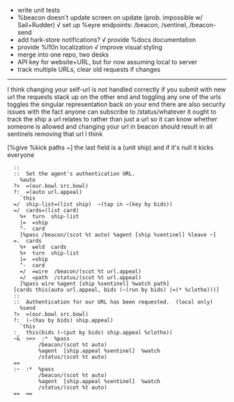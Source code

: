 - write unit tests
- %beacon doesn't update screen on update (prob. impossible w/ Sail+Rudder)
√ set up %eyre endpoints:  /beacon, /sentinel, /beacon-send
- add hark-store notifications?
√ provide %docs documentation
- provide %l10n localization
√ improve visual styling
- merge into one repo, two desks
- API key for website+URL, but for now assuming local to server
- track multiple URLs, clear old requests if changes

---


I think changing your self-url is not handled correctly
if you submit with new url the requests stack up on the other end and toggling any one of the urls toggles the singular representation back on your end
there are also security issues with the fact anyone can subscribe to /status/whatever
it ought to track the ship a url relates to rather than just a url so it can know whether someone is allowed
and changing your url in beacon should result in all sentinels removing that url I think


[%give %kick paths ~]
the last field is a (unit ship) and if it's null it kicks everyone


      ::
      ::  Set the agent's authentication URL.
        %auto
      ?>  =(our.bowl src.bowl)
      ?:  =(auto url.appeal)
        `this
      =/  ship-list=(list ship)  ~(tap in ~(key by bids))
      =/  cards=(list card)
        %+  turn  ship-list
        |=  =ship
        ^-  card
        [%pass /beacon/(scot %t auto) %agent [ship %sentinel] %leave ~]
      =.  cards
        %+  weld  cards
        %+  turn  ship-list
        |=  =ship
        ^-  card
        =/  =wire  /beacon/(scot %t url.appeal)
        =/  =path  /status/(scot %t url.appeal)
        [%pass wire %agent [ship %sentinel] %watch path]
      [cards this(auto url.appeal, bids (~(run by bids) |=(* %clotho)))]
      ::
      ::  Authentication for our URL has been requested.  (local only)
        %send
      ?>  =(our.bowl src.bowl)
      ?:  (~(has by bids) ship.appeal)
        `this
      :_  this(bids (~(put by bids) ship.appeal %clotho))
      ~&  >>>  :*  %pass
              /beacon/(scot %t auto)
              %agent  [ship.appeal %sentinel]  %watch
              /status/(scot %t auto)
      ==
      :~  :*  %pass
              /beacon/(scot %t auto)
              %agent  [ship.appeal %sentinel]  %watch
              /status/(scot %t auto)
      ==  ==
